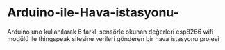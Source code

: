 # Arduino-ile-Hava-istasyonu-
Arduino uno kullanılarak 6 farklı sensörle okunan değerleri esp8266 wifi modülü ile  thingspeak sitesine verileri gönderen bir hava istasyonu projesi
